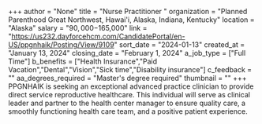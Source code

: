 +++
author = "None"
title = "Nurse Practitioner "
organization = "Planned Parenthood Great Northwest, Hawai'i, Alaska, Indiana, Kentucky"
location = "Alaska"
salary = "$90,000-$165,000"
link = "https://us232.dayforcehcm.com/CandidatePortal/en-US/ppgnhaik/Posting/View/9109"
sort_date = "2024-01-13"
created_at = "January 13, 2024"
closing_date = "February 1, 2024"
a_job_type = ["Full Time"]
b_benefits = ["Health Insurance","Paid Vacation","Dental","Vision","Sick time","Disability insurance"]
c_feedback = ""
aa_degrees_required = "Master's degree required"
thumbnail = ""
+++
PPGNHAIK is seeking an exceptional advanced practice clinician to provide direct service reproductive healthcare. This individual will serve as clinical leader and partner to the health center manager to ensure quality care, a smoothly functioning health care team, and a positive patient experience. 